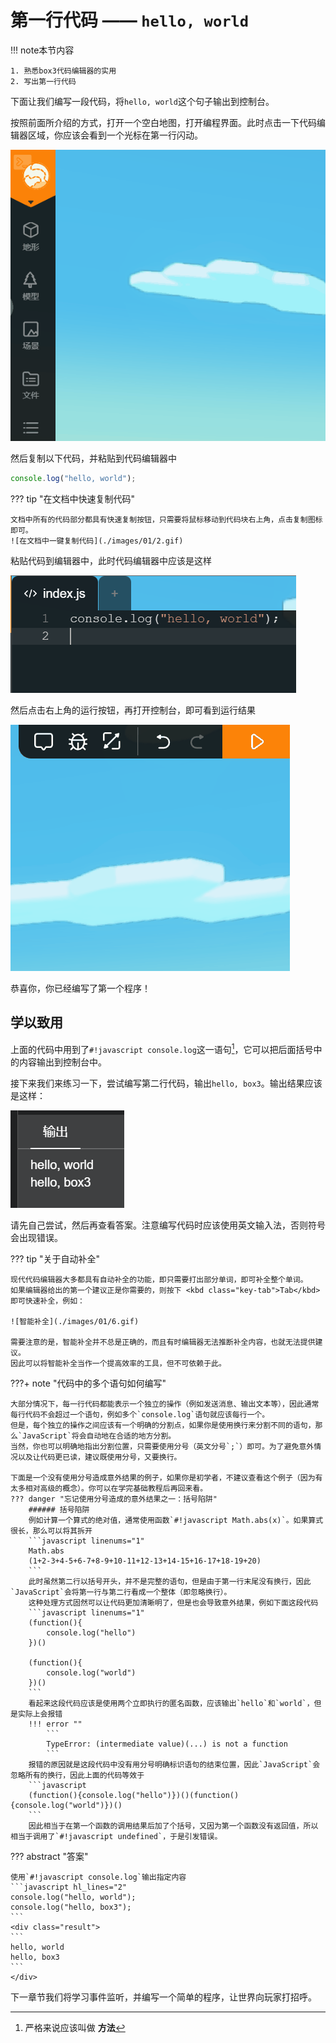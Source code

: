 # 第一行代码 —— `hello, world`

!!! note本节内容
```
1. 熟悉box3代码编辑器的实用
2. 写出第一行代码
```

下面让我们编写一段代码，将`hello, world`这个句子输出到控制台。

按照前面所介绍的方式，打开一个空白地图，打开编程界面。此时点击一下代码编辑器区域，你应该会看到一个光标在第一行闪动。

![聚焦代码编辑器](./images/01/1.gif)

然后复制以下代码，并粘贴到代码编辑器中

```javascript
console.log("hello, world");
```

??? tip "在文档中快速复制代码"

    文档中所有的代码部分都具有快速复制按钮，只需要将鼠标移动到代码块右上角，点击复制图标即可。
    ![在文档中一键复制代码](./images/01/2.gif)

粘贴代码到编辑器中，此时代码编辑器中应该是这样

![粘贴到代码编辑器](./images/01/3.png)

然后点击右上角的运行按钮，再打开控制台，即可看到运行结果

![运行](./images/01/4.gif)

恭喜你，你已经编写了第一个程序！

## 学以致用

上面的代码中用到了`#!javascript console.log`这一语句[^1]，它可以把后面括号中的内容输出到控制台中。

接下来我们来练习一下，尝试编写第二行代码，输出`hello, box3`。输出结果应该是这样：

![练习题结果](./images/01/5.png)

请先自己尝试，然后再查看答案。注意编写代码时应该使用英文输入法，否则符号会出现错误。

??? tip "关于自动补全"

    现代代码编辑器大多都具有自动补全的功能，即只需要打出部分单词，即可补全整个单词。
    如果编辑器给出的第一个建议正是你需要的，则按下 <kbd class="key-tab">Tab</kbd> 即可快速补全，例如：

    ![智能补全](./images/01/6.gif)

    需要注意的是，智能补全并不总是正确的，而且有时编辑器无法推断补全内容，也就无法提供建议。
    因此可以将智能补全当作一个提高效率的工具，但不可依赖于此。

???+ note "代码中的多个语句如何编写"

    大部分情况下，每一行代码都能表示一个独立的操作（例如发送消息、输出文本等），因此通常每行代码不会超过一个语句，例如多个`console.log`语句就应该每行一个。
    但是，每个独立的操作之间应该有一个明确的分割点，如果你是使用换行来分割不同的语句，那么`JavaScript`将会自动地在合适的地方分割。
    当然，你也可以明确地指出分割位置，只需要使用分号（英文分号`;`）即可。为了避免意外情况以及让代码更已读，建议既使用分号，又要换行。

    下面是一个没有使用分号造成意外结果的例子，如果你是初学者，不建议查看这个例子（因为有太多相对高级的概念）。你可以在学完基础教程后再回来看。
    ??? danger "忘记使用分号造成的意外结果之一：括号陷阱"
        ###### 括号陷阱
        例如计算一个算式的绝对值，通常使用函数`#!javascript Math.abs(x)`。如果算式很长，那么可以将其拆开
        ```javascript linenums="1"
        Math.abs
        (1+2-3+4-5+6-7+8-9+10-11+12-13+14-15+16-17+18-19+20)
        ```
        此时虽然第二行以括号开头，并不是完整的语句，但是由于第一行末尾没有换行，因此`JavaScript`会将第一行与第二行看成一个整体（即忽略换行）。
        这种处理方式固然可以让代码更加清晰明了，但是也会导致意外结果，例如下面这段代码
        ```javascript linenums="1"
        (function(){
            console.log("hello")
        })()

        (function(){
            console.log("world")
        })()
        ```
        看起来这段代码应该是使用两个立即执行的匿名函数，应该输出`hello`和`world`，但是实际上会报错
        !!! error ""
            ```
            TypeError: (intermediate value)(...) is not a function
            ```
        报错的原因就是这段代码中没有用分号明确标识语句的结束位置，因此`JavaScript`会忽略所有的换行，因此上面的代码等效于
        ```javascript
        (function(){console.log("hello")})()(function(){console.log("world")})()
        ```
        因此相当于在第一个函数的调用结果后加了个括号，又因为第一个函数没有返回值，所以相当于调用了`#!javascript undefined`，于是引发错误。

??? abstract "答案"

    使用`#!javascript console.log`输出指定内容
    ```javascript hl_lines="2"
    console.log("hello, world");
    console.log("hello, box3");
    ```
    <div class="result">
    ```
    hello, world
    hello, box3
    ```
    </div>

下一章节我们将学习事件监听，并编写一个简单的程序，让世界向玩家打招呼。

[^1]: 严格来说应该叫做 **方法**

